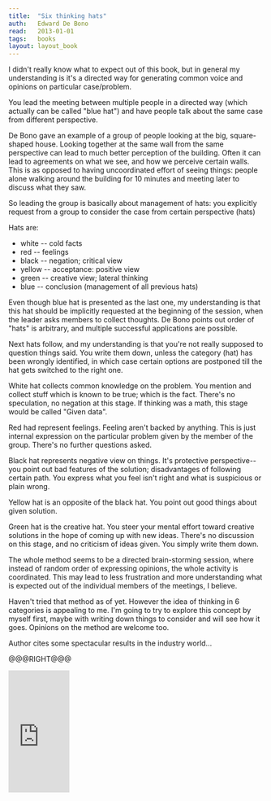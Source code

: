 ```yaml
---
title:	"Six thinking hats"
auth:	Edward De Bono
read:	2013-01-01
tags:	books
layout: layout_book
---
```





I didn't really know what to expect out of this book, but in general my
understanding is it's a directed way for generating common voice and
opinions on particular case/problem.

You lead the meeting between multiple people in a directed way (which
actually can be called "blue hat") and have people talk about the same case
from different perspective.

De Bono gave an example of a group of people looking at the big,
square-shaped house. Looking together at the same wall from the same
perspective can lead to much better perception of the building. Often it can
lead to agreements on what we see, and how we perceive certain walls. This
is as opposed to having uncoordinated effort of seeing things: people alone
walking around the building for 10 minutes and meeting later to discuss what
they saw.

So leading the group is basically about management of hats: you explicitly
request from a group to consider the case from certain perspective (hats)

Hats are:

+ white -- cold facts
+ red -- feelings
+ black -- negation; critical view
+ yellow -- acceptance: positive view
+ green -- creative view; lateral thinking
+ blue -- conclusion (management of all previous hats)

Even though blue hat is presented as the last one, my understanding is that
this hat should be implicitly requested at the beginning of the session,
when the leader asks members to collect thoughts. De Bono points out order
of "hats" is arbitrary, and multiple successful applications are possible.

Next hats follow, and my understanding is that you're not really supposed to
question things said. You write them down, unless the category (hat) has
been wrongly identified, in which case certain options are postponed till
the hat gets switched to the right one.

White hat collects common knowledge on the problem. You mention and collect
stuff which is known to be true; which is the fact. There's no speculation,
no negation at this stage. If thinking was a math, this stage would be
called "Given data".

Red had represent feelings. Feeling aren't backed by anything. This is just
internal expression on the particular problem given by the member of the
group. There's no further questions asked.

Black hat represents negative view on things. It's protective
perspective--you point out bad features of the solution; disadvantages of
following certain path. You express what you feel isn't right and what is
suspicious or plain wrong.

Yellow hat is an opposite of the black hat. You point out good things about
given solution.

Green hat is the creative hat. You steer your mental effort toward creative
solutions in the hope of coming up with new ideas. There's no discussion on
this stage, and no criticism of ideas given. You simply write them down.


The whole method seems to be a directed brain-storming session, where
instead of random order of expressing opinions, the whole activity is
coordinated. This may lead to less frustration and more understanding what
is expected out of the individual members of the meetings, I believe.

Haven't tried that method as of yet. However the idea of thinking in 6
categories is appealing to me. I'm going to try to explore this concept by
myself first, maybe with writing down things to consider and will see how it
goes. Opinions on the method are welcome too.

Author cites some spectacular results in the industry world...

@@@RIGHT@@@

<iframe src="http://rcm.amazon.com/e/cm?lt1=_blank&bc1=FFFFFF&IS2=1&bg1=FFFFFF&fc1=000000&lc1=FF0000&t=wojcadamkoszh-20&o=1&p=8&l=as4&m=amazon&f=ifr&ref=ss_til&asins=0316178314" style="width:120px;height:240px;" scrolling="no" marginwidth="0" marginheight="0" frameborder="0"></iframe>


